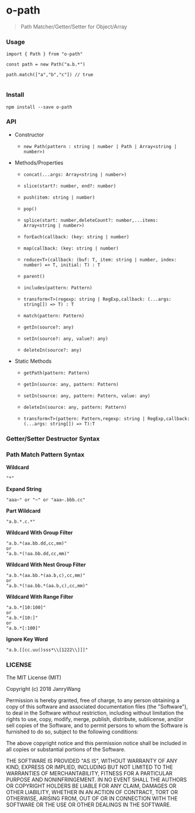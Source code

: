 # o-path

> Path Matcher/Getter/Setter for Object/Array



### Usage

```
import { Path } from "o-path"

const path = new Path("a.b.*")

path.match(["a","b","c"]) // true


```



### Install

```
npm install --save o-path
```

### API

- Constructor

  - `new Path(pattern : string | number | Path | Array<string | number>)`

- Methods/Properties

  - `concat(...args: Array<string | number>)`

  - `slice(start?: number, end?: number)`

  - `push(item: string | number)`

  - `pop()`

  - `splice(start: number,deleteCount?: number,...items: Array<string | number>)`

  - `forEach(callback: (key: string | number)`

  - `map(callback: (key: string | number)`

  - `reduce<T>(callback: (buf: T, item: string | number, index: number) => T, initial: T) : T`

  - `parent()`

  - `includes(pattern: Pattern)`

  - `transform<T>(regexp: string | RegExp,callback: (...args: string[]) => T) : T`

  - `match(pattern: Pattern)`

  - `getIn(source?: any)`

  - `setIn(source?: any, value?: any)`

  - `deleteIn(source?: any)`

- Static Methods

  - `getPath(pattern: Pattern)`

  - `getIn(source: any, pattern: Pattern)`

  - `setIn(source: any, pattern: Pattern, value: any)`

  - `deleteIn(source: any, pattern: Pattern)`

  - `transform<T>(pattern: Pattern,regexp: string | RegExp,callback: (...args: string[]) => T):T`

### Getter/Setter Destructor Syntax


### Path Match Pattern Syntax



**Wildcard**

```
"*"
```

**Expand String**

```
"aaa~" or "~" or "aaa~.bbb.cc"
```

**Part Wildcard**

```
"a.b.*.c.*"
```



**Wildcard With Group Filter**

```
"a.b.*(aa.bb.dd,cc,mm)"
or 
"a.b.*(!aa.bb.dd,cc,mm)"
```



**Wildcard With Nest Group Filter**

```
"a.b.*(aa.bb.*(aa.b,c),cc,mm)"
or 
"a.b.*(!aa.bb.*(aa.b,c),cc,mm)"
```



**Wildcard With Range Filter**

```
"a.b.*[10:100]"
or 
"a.b.*[10:]"
or 
"a.b.*[:100]"
```

**Ignore Key Word**

```
"a.b.[[cc.uu()sss*\\[1222\\]]]"
```




### LICENSE

The MIT License (MIT)

Copyright (c) 2018 JanryWang

Permission is hereby granted, free of charge, to any person obtaining a copy of this software and associated documentation files (the "Software"), to deal in the Software without restriction, including without limitation the rights to use, copy, modify, merge, publish, distribute, sublicense, and/or sell copies of the Software, and to permit persons to whom the Software is furnished to do so, subject to the following conditions:

The above copyright notice and this permission notice shall be included in all copies or substantial portions of the Software.

THE SOFTWARE IS PROVIDED "AS IS", WITHOUT WARRANTY OF ANY KIND, EXPRESS OR IMPLIED, INCLUDING BUT NOT LIMITED TO THE WARRANTIES OF MERCHANTABILITY, FITNESS FOR A PARTICULAR PURPOSE AND NONINFRINGEMENT. IN NO EVENT SHALL THE AUTHORS OR COPYRIGHT HOLDERS BE LIABLE FOR ANY CLAIM, DAMAGES OR OTHER LIABILITY, WHETHER IN AN ACTION OF CONTRACT, TORT OR OTHERWISE, ARISING FROM, OUT OF OR IN CONNECTION WITH THE SOFTWARE OR THE USE OR OTHER DEALINGS IN THE SOFTWARE.